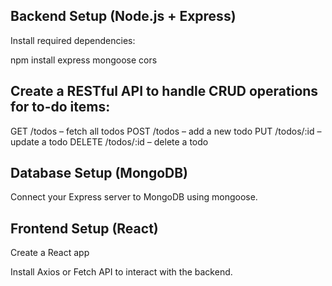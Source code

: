 ## Backend Setup (Node.js + Express)
Install required dependencies:

npm install express mongoose cors
## Create a RESTful API to handle CRUD operations for to-do items:

GET /todos – fetch all todos
POST /todos – add a new todo
PUT /todos/:id – update a todo
DELETE /todos/:id – delete a todo

## Database Setup (MongoDB)
Connect your Express server to MongoDB using mongoose.

## Frontend Setup (React)
Create a React app 

Install Axios or Fetch API to interact with the backend.
